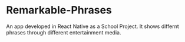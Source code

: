 # Remarkable-Phrases
An app developed in React Native as a School Project. It shows differnt phrases through different entertainment media.
